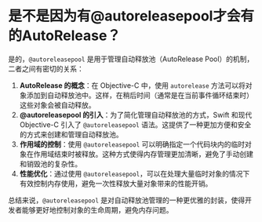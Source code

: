# 是不是因为有@autoreleasepool才会有的AutoRelease？

是的，`@autoreleasepool` 是用于管理自动释放池（AutoRelease Pool）的机制，二者之间有密切的关系：

1. **AutoRelease 的概念**：在 Objective-C 中，使用 `autorelease` 方法可以将对象添加到自动释放池中。这样，在稍后时间（通常是在当前事件循环结束时）这些对象会被自动释放。
2. **@autoreleasepool 的引入**：为了简化管理自动释放池的方式，Swift 和现代 Objective-C 引入了 `@autoreleasepool` 语法。这提供了一种更加方便和安全的方式来创建和管理自动释放池。
3. **作用域的控制**：使用 `@autoreleasepool` 可以明确指定一个代码块内的临时对象在作用域结束时被释放。这种方式使得内存管理更加清晰，避免了手动创建和销毁池的复杂性。
4. **性能优化**：通过使用 `@autoreleasepool`，可以在处理大量临时对象的情况下有效控制内存使用，避免一次性释放大量对象带来的性能开销。

总结来说，`@autoreleasepool` 是对自动释放池管理的一种更优雅的封装，使得开发者能够更好地控制对象的生命周期，避免内存问题。

